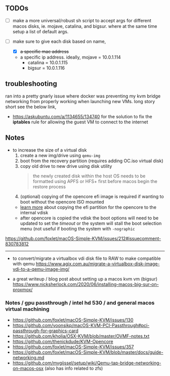## TODOs

- [ ] make a more universal/robust sh script to accept args for different macos disks,
ie. mojave, catalina, and bigsur. where at the same time setup a list of default args.

- [ ] make sure to give each disk based on name, 
	- [x] ~~a specific mac address~~
	- a specific ip address. ideally, mojave = 10.0.1.114
		- catalina = 10.0.1.115
		- bigsur = 10.0.1.116


## troubleshooting

<a name="troubleshooting"></a>

ran into a pretty gnarly issue where docker was preventing my kvm bridge networking from properly working when launching new VMs. long story short see the below link,

- https://askubuntu.com/a/1134655/134740 for the solution to fix the **iptables** rule for allowing the guest VM to connect to the internet

## Notes

- to increase the size of a virtual disk
  1. create a new img/drive using `qemu-img`
  2. boot from the recovery partition (requires adding OC.iso virtual disk)
  3. copy old drive to new drive using disk utility
		> the newly created disk within the host OS needs to be formatted using APFS or HFS+ first before macos begin the restore process
	4. (optional) copying of the opencore efi image is required if wanting to boot without the opencore ISO mounted
	- [learn more][lm1] about copying the efi partition for the opencore to the internal vdisk
	- after opencore is copied the vdisk the boot options will need to be updated to set the _timeout_ or the system will stall the boot selection menu (not useful if booting the system with `-nographic`

https://github.com/foxlet/macOS-Simple-KVM/issues/212#issuecomment-830783812

[lm1]: <https://www.nicksherlock.com/2021/10/installing-macos-12-monterey-on-proxmox-7/#more-1167>

---

- to convert/migrate a virtualbox vdi disk file to RAW to make compatible with qemu
https://www.agix.com.au/migrate-a-virtualbox-disk-image-vdi-to-a-qemu-image-img/

- a great writeup / blog post about setting up a macos kvm vm (bigsur)
https://www.nicksherlock.com/2020/06/installing-macos-big-sur-on-proxmox/

### Notes / gpu passthrough / intel hd 530 / and general macos virtual machining 

- https://github.com/foxlet/macOS-Simple-KVM/issues/130
- https://github.com/yoonsikp/macOS-KVM-PCI-Passthrough#pci-passthrough-for-graphics-card
- https://github.com/kholia/OSX-KVM/blob/master/OVMF-notes.txt
- https://github.com/thenickdude/KVM-Opencore
- https://github.com/foxlet/macOS-Simple-KVM/issues/357
- https://github.com/foxlet/macOS-Simple-KVM/blob/master/docs/guide-networking.md
- https://github.com/mvgijssel/setup/wiki/Qemu-tap-bridge-networking-on-macos-osx (also has info related to zfs)

